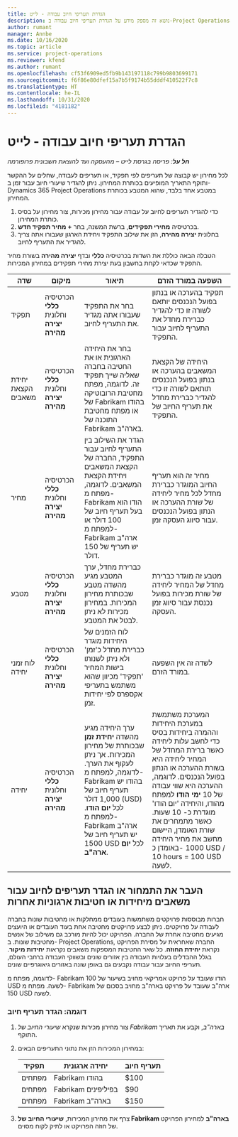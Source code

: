 ```yaml
---
title: הגדרת תעריפי חיוב עבודה - לייט
description: נושא זה מספק מידע על הגדרת תעריפי חיוב עבודה ב-Project Operations.
author: rumant
manager: Annbe
ms.date: 10/16/2020
ms.topic: article
ms.service: project-operations
ms.reviewer: kfend
ms.author: rumant
ms.openlocfilehash: cf53f6909ed5fb9b143197118c799b9803699171
ms.sourcegitcommit: f6f86e80dfef15a7b5f9174b55dddf410522f7c8
ms.translationtype: HT
ms.contentlocale: he-IL
ms.lasthandoff: 10/31/2020
ms.locfileid: "4181182"
---
```

# <a name="set-up-labor-bill-rates---lite"></a>הגדרת תעריפי חיוב עבודה - לייט

_**חל על**: פריסה בגרסת לייט – מהעסקה ועד להוצאת חשבונית פרופורמה_

לכל מחירון יש קבוצה של תעריפים לפי תפקיד, או תעריפים לעבודה, שחלים על ההקשר ותוקף התאריך המופיעים בכותרת המחירון. ניתן להגדיר שיעורי חיוב עבור זמן ב- Dynamics 365 Project Operations במטבע אחד בלבד, שהוא המטבע בכותרת המחירון.

1. כדי להגדיר תעריפים לחיוב על עבודה עבור מחירון מכירות, צור מחירון על בסיס כותרת המחירון. 
2. בכרטיסיה **מחירי תפקידים**, ברשת המשנה, בחר **+ מחיר תפקיד חדש**. 
3. בחלונית **יצירה מהירה**, הזן את שילוב התפקיד ויחידת הארגון שעבורו אתה צריך להגדיר את התעריף לחיוב.

  הטבלה הבאה כוללת את השדות בכרטיסיה **כללי** ובדף **יצירה מהירה** בשורת מחיר התפקיד שכדאי לקחת בחשבון בעת יצירת מחירי תפקידים במחירון המכירות.

  | שדה | מיקום | תיאור | השפעה במורד הזרם |
  | --- | --- | --- | --- |
  | תפקיד | הכרטיסיה **כללי** וחלונית **יצירה מהירה** | בחר את התפקיד שעבורו אתה מגדיר את התעריף לחיוב. | תפקיד בהערכה או בנתון בפועל הנכנסים יותאם לשורה זו כדי להגדיר כברירת מחדל את התעריף לחיוב עבור התפקיד. |
  | יחידת הקצאת משאבים | הכרטיסיה **כללי** וחלונית **יצירה מהירה** | בחר את היחידה הארגונית או את החטיבה בחברה שאליה שייך תפקיד זה. לדוגמה, מפתח מחטיבת הרובוטיקה של Fabrikam בהודו או מפתח מחטיבת התוכנה של Fabrikam בארה"ב. | היחידה של הקצאת המשאבים בהערכה או בנתון בפועל הנכנסים תותאם לשורה זו כדי להגדיר כברירת מחדל את תעריף החיוב של התפקיד. |
  | מחיר | הכרטיסיה **כללי** וחלונית **יצירה מהירה** | הגדר את השילוב בין התעריף לחיוב עבור התפקיד, החברה של הקצאת המשאבים ויחידת הקצאת המשאבים. לדוגמה, מפתח מ- Fabrikam הודו הוא בעל תעריף חיוב של 100 דולר או למפתח מ- Fabrikam ארה"ב יש תעריף של 150 דולר. | מחיר זה הוא תעריף החיוב המוגדר כברירת מחדל לכל מחיר ליחידה של שורת ההערכה או הנתון בפועל הנכנסים עבור סיווג העסקה זמן. |
  | מטבע | הכרטיסיה **כללי** וחלונית **יצירה מהירה**| כברירת מחדל, ערך המטבע מגיע מהשדה מטבע שבכותרת מחירון המכירות. במחירון מכירות לא ניתן לבטל את המטבע. | מטבע זה מוגדר כברירת מחדל של המחיר ליחידה של שורת מכירות בפועל נכנסת עבור סיווג זמן העסקה. |
  | לוח זמני יחידה | הכרטיסיה **כללי** וחלונית **יצירה מהירה** | לוח הזמנים של היחידות מוגדר כברירת מחדל כ'זמן' ולא ניתן לשנותו בישות המחיר 'תפקיד' מכיוון שהוא משתמש בתעריפי אקספרס לפי יחידות זמן. | לשדה זה אין השפעה במורד הזרם. |
  | יחידה | הכרטיסיה **כללי** וחלונית **יצירה מהירה** | ערך היחידה מגיע מהשדה **יחידת זמן** שבכותרת של מחירון המכירות. אך ניתן לעקוף את הערך. לדוגמה, למפתח מ- Fabrikam בהודו יש תעריף חיוב של 1,000 דולר (USD) לכל **יום הודו**. למפתח מ- Fabrikam ארה"ב יש תעריף חיוב של 1500 USD לכל **יום ארה"ב**. | המערכת משתמשת במערכת היחידות וההמרה ביחידות בסיס כדי לחשב עלות ליחידה כאשר ברירת המחדל של המחיר ליחידה היא בשורת ההערכה או הנתון בפועל הנכנסים. לדוגמה, ההערכה היא שווי עבודה של 10 **ימי הודו** למפתח מהודו, והיחידה 'יום הודו' מוגדרת כ- 10 שעות. כאשר מתמחרים את שורת האומדן, היישום מחשב את מחיר היחידה באומדן כ-‎ 1000 USD / 10 hours = 100 USD לשעה. |


## <a name="transfer-pricing-or-set-up-bill-rates-for-resources-from-other-organizational-units-or-divisions"></a>העבר את התמחור או הגדר תעריפים לחיוב עבור משאבים מיחידות או חטיבות ארגוניות אחרות 

חברות מבוססות פרויקטים משתמשות בעובדים ממחלקות או מחטיבות שונות בחברה לעבודה על פרויקטים. ניתן לבצע פרויקטים מחטיבה אחת בעוד העובדים או היועצים מגיעים מחטיבה אחרת של החברה. הפרויקט יכול להיות מורכב גם משילוב של אנשים מחטיבות שונות. ב- Project Operations, החברה שאחראית על מסירת הפרויקט נקראת **יחידת החוזה**. כל שאר החטיבות המספקות משאבים נקראות **יחידות מיקור**. בגלל ההבדלים בעלויות העבודה בין אזורים שונים ובשווקי העבודה ברחבי העולם, תעריפי החיוב עבור עבודה נקבעים גם באופן שונה באזורים גיאוגרפיים שונים.

לדוגמה, מפתח מ- Fabrikam הודו שעובד על פרויקט אמריקאי מחויב בשיעור של 100 USD לשעה. מפתח מ- Fabrikam ארה"ב שעובד על פרויקט בארה"ב מחויב בסכום של 150 USD לשעה.

### <a name="example-set-up-a-bill-rate"></a>דוגמה: הגדר תעריף חיוב

1. צור מחירון מכירות שנקרא *שיעורי החיוב של Fabrikam בארה"ב*, וקבע את תאריך התוקף.
2. במחירון המכירות הזן את נתוני התעריפים הבאים:

    | תפקיד | יחידה ארגונית | תעריף חיוב |
    | --- | --- | --- |
    | מפתחים | Fabrikam בהודו | $100 |
    | מפתחים | Fabrikam בפיליפינים | $90 |
    | מפתחים | Fabrikam בארה"ב | $150 |

3. צרף את מחירון המכירות, **שיעורי החיוב של Fabrikam בארה"ב** למחירון הפרויקט של חוזה הפרויקט או לתיק לקוח מסוים.
